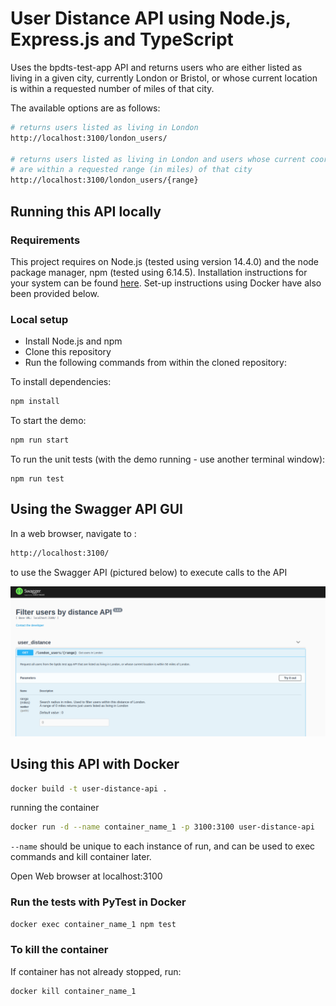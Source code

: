 # User Distance API using Node.js, Express.js and TypeScript

Uses the bpdts-test-app API and returns users who are either listed as living in a given city, currently London or Bristol, or whose current location is within a requested number of miles of that city.

The available options are as follows:

```bash
# returns users listed as living in London
http://localhost:3100/london_users/

# returns users listed as living in London and users whose current coordinates 
# are within a requested range (in miles) of that city
http://localhost:3100/london_users/{range}
```

## Running this API locally

### Requirements

This project requires on Node.js (tested using version 14.4.0) and the node package manager, npm (tested using 6.14.5). Installation instructions for your system can be found [here](https://nodejs.org/en/download/current/). Set-up instructions using Docker have also been provided below.

### Local setup

- Install Node.js and npm
- Clone this repository
- Run the following commands from within the cloned repository:

To install dependencies:

```bash
npm install
```

To start the demo:

```bash
npm run start
```

To run the unit tests (with the demo running - use another terminal window):

```
npm run test
```


## Using the Swagger API GUI

In a web browser, navigate to :

```bash
http://localhost:3100/
```

to use the Swagger API (pictured below) to execute calls to the API

![Swagger API overview](./docs/swagger.png)

## Using this API with Docker

```bash
docker build -t user-distance-api .
```

running the container

```bash
docker run -d --name container_name_1 -p 3100:3100 user-distance-api
```

`--name` should be unique to each instance of run, and can be used to exec commands and kill container later.

Open Web browser at localhost:3100

### Run the tests with PyTest in Docker

```bash
docker exec container_name_1 npm test
```

### To kill the container

If container has not already stopped, run:

```bash
docker kill container_name_1
```
